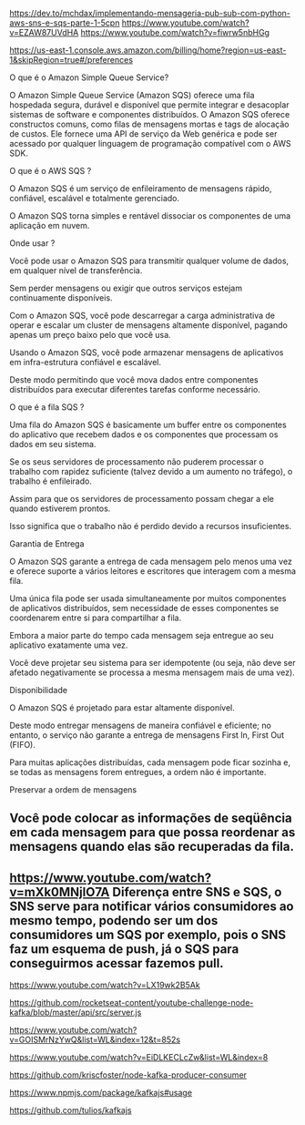 <https://dev.to/mchdax/implementando-mensageria-pub-sub-com-python-aws-sns-e-sqs-parte-1-5cpn>
<https://www.youtube.com/watch?v=EZAW87UVdHA>
<https://www.youtube.com/watch?v=fiwrw5nbHGg>

https://us-east-1.console.aws.amazon.com/billing/home?region=us-east-1&skipRegion=true#/preferences

O que é o Amazon Simple Queue Service?

O Amazon Simple Queue Service (Amazon SQS) oferece uma fila hospedada segura, durável e disponível que permite integrar e desacoplar sistemas de software e componentes distribuídos. O Amazon SQS oferece constructos comuns, como filas de mensagens mortas e tags de alocação de custos. Ele fornece uma API de serviço da Web genérica e pode ser acessado por qualquer linguagem de programação compatível com o AWS SDK.


O que é o AWS SQS ?

O Amazon SQS é um serviço de enfileiramento de mensagens rápido, confiável, escalável e totalmente gerenciado.

O Amazon SQS torna simples e rentável dissociar os componentes de uma aplicação em nuvem.


Onde usar ?

Você pode usar o Amazon SQS para transmitir qualquer volume de dados, em qualquer nível de transferência.

Sem perder mensagens ou exigir que outros serviços estejam continuamente disponíveis.

Com o Amazon SQS, você pode descarregar a carga administrativa de operar e escalar um cluster de mensagens altamente disponível, pagando apenas um preço baixo pelo que você usa.

Usando o Amazon SQS, você pode armazenar mensagens de aplicativos em infra-estrutura confiável e escalável.

Deste modo permitindo que você mova dados entre componentes distribuídos para executar diferentes tarefas conforme necessário.


O que é a fila SQS ?

Uma fila do Amazon SQS é basicamente um buffer entre os componentes do aplicativo que recebem dados e os componentes que processam os dados em seu sistema.

Se os seus servidores de processamento não puderem processar o trabalho com rapidez suficiente (talvez devido a um aumento no tráfego), o trabalho é enfileirado.

Assim para que os servidores de processamento possam chegar a ele quando estiverem prontos.

Isso significa que o trabalho não é perdido devido a recursos insuficientes.

Garantia de Entrega

O Amazon SQS garante a entrega de cada mensagem pelo menos uma vez e oferece suporte a vários leitores e escritores que interagem com a mesma fila.

Uma única fila pode ser usada simultaneamente por muitos componentes de aplicativos distribuídos, sem necessidade de esses componentes se coordenarem entre si para compartilhar a fila.

Embora a maior parte do tempo cada mensagem seja entregue ao seu aplicativo exatamente uma vez.

Você deve projetar seu sistema para ser idempotente (ou seja, não deve ser afetado negativamente se processa a mesma mensagem mais de uma vez).


Disponibilidade

O Amazon SQS é projetado para estar altamente disponível.

Deste modo entregar mensagens de maneira confiável e eficiente; no entanto, o serviço não garante a entrega de mensagens First In, First Out (FIFO).

Para muitas aplicações distribuídas, cada mensagem pode ficar sozinha e, se todas as mensagens forem entregues, a ordem não é importante.


Preservar a ordem de mensagens

Você pode colocar as informações de seqüência em cada mensagem para que possa reordenar as mensagens quando elas são recuperadas da fila.
----

<https://www.youtube.com/watch?v=mXk0MNjlO7A>
Diferença entre SNS e SQS,
o SNS serve para notificar vários consumidores ao mesmo tempo, podendo ser um dos consumidores um SQS por exemplo, pois o SNS faz um esquema de push, já o SQS para conseguirmos acessar fazemos pull.
----
https://www.youtube.com/watch?v=LX19wk2B5Ak

https://github.com/rocketseat-content/youtube-challenge-node-kafka/blob/master/api/src/server.js

https://www.youtube.com/watch?v=GOISMrNzYwQ&list=WL&index=12&t=852s

https://www.youtube.com/watch?v=EiDLKECLcZw&list=WL&index=8

https://github.com/kriscfoster/node-kafka-producer-consumer

https://www.npmjs.com/package/kafkajs#usage

https://github.com/tulios/kafkajs
